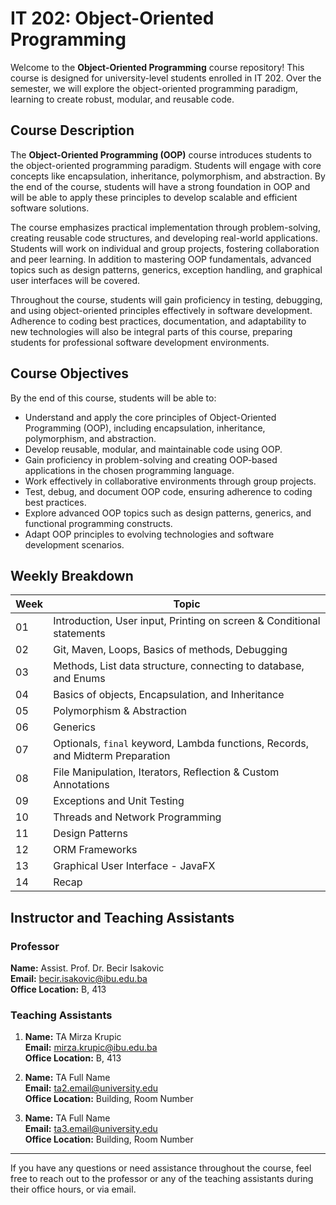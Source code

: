 # IT 202: Object-Oriented Programming

Welcome to the **Object-Oriented Programming** course repository! This course is designed for university-level students enrolled in IT 202. Over the semester, we will explore the object-oriented programming paradigm, learning to create robust, modular, and reusable code.

## Course Description

The **Object-Oriented Programming (OOP)** course introduces students to the object-oriented programming paradigm. Students will engage with core concepts like encapsulation, inheritance, polymorphism, and abstraction. By the end of the course, students will have a strong foundation in OOP and will be able to apply these principles to develop scalable and efficient software solutions.

The course emphasizes practical implementation through problem-solving, creating reusable code structures, and developing real-world applications. Students will work on individual and group projects, fostering collaboration and peer learning. In addition to mastering OOP fundamentals, advanced topics such as design patterns, generics, exception handling, and graphical user interfaces will be covered.

Throughout the course, students will gain proficiency in testing, debugging, and using object-oriented principles effectively in software development. Adherence to coding best practices, documentation, and adaptability to new technologies will also be integral parts of this course, preparing students for professional software development environments.

## Course Objectives

By the end of this course, students will be able to:

- Understand and apply the core principles of Object-Oriented Programming (OOP), including encapsulation, inheritance, polymorphism, and abstraction.
- Develop reusable, modular, and maintainable code using OOP.
- Gain proficiency in problem-solving and creating OOP-based applications in the chosen programming language.
- Work effectively in collaborative environments through group projects.
- Test, debug, and document OOP code, ensuring adherence to coding best practices.
- Explore advanced OOP topics such as design patterns, generics, and functional programming constructs.
- Adapt OOP principles to evolving technologies and software development scenarios.

## Weekly Breakdown

| Week | Topic |
|------|-------|
| 01   | Introduction, User input, Printing on screen & Conditional statements |
| 02   | Git, Maven, Loops, Basics of methods, Debugging |
| 03   | Methods, List data structure, connecting to database, and Enums |
| 04   | Basics of objects, Encapsulation, and Inheritance |
| 05   | Polymorphism & Abstraction |
| 06   | Generics |
| 07   | Optionals, `final` keyword, Lambda functions, Records, and Midterm Preparation |
| 08   | File Manipulation, Iterators, Reflection & Custom Annotations |
| 09   | Exceptions and Unit Testing |
| 10   | Threads and Network Programming |
| 11   | Design Patterns |
| 12   | ORM Frameworks |
| 13   | Graphical User Interface - JavaFX |
| 14   | Recap |

## Instructor and Teaching Assistants

### Professor

**Name:** Assist. Prof. Dr. Becir Isakovic  
**Email:** becir.isakovic@ibu.edu.ba  
**Office Location:** B, 413

### Teaching Assistants

1. **Name:** TA Mirza Krupic  
   **Email:** mirza.krupic@ibu.edu.ba  
   **Office Location:** B, 413

2. **Name:** TA Full Name  
   **Email:** ta2.email@university.edu  
   **Office Location:** Building, Room Number

3. **Name:** TA Full Name  
   **Email:** ta3.email@university.edu  
   **Office Location:** Building, Room Number

---

If you have any questions or need assistance throughout the course, feel free to reach out to the professor or any of the teaching assistants during their office hours, or via email.